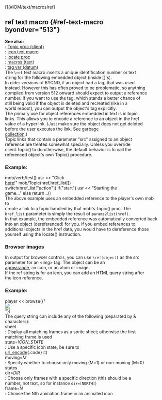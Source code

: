 []{#/DM/text/macros/ref}    
## ref text macro {#ref-text-macro byondver="513"}    
**See also:**    
:   [Topic proc (client)](/ref/client/proc/Topic/Topic.md)    
:   [icon text macro](/ref/DM/text/macros/icon/icon.md)    
:   [locate proc](/ref/proc/locate/locate.md)    
:   [macros (text)](/ref/DM/text/macros/macros.md)    
:   [tag var (datum)](/ref/datum/var/tag/tag.md)    
The `\ref` text macro inserts a unique identification number or text    
string for the following embedded object (inside \[\]\'s).    
In older versions of BYOND, if an object had a tag, that was used    
instead. However this has often proved to be problematic, so anything    
compiled from version 512 onward should expect to output a reference    
number. If you want to use the tag, which stands a better chance of    
still being valid if the object is deleted and recreated (like in a    
world reboot), you can output the object\'s tag explicitly.    
The primary use for object references embedded in text is in topic    
links. This allows you to encode a reference to an object in the href    
value of a hyperlink. (Just make sure the object does not get deleted    
before the user executes the link. See [garbage    
collection](/ref/DM/garbage/garbage.md).)    
Topic links that contain a parameter \"src\" assigned to an object    
reference are treated somewhat specially. Unless you override    
client.Topic() to do otherwise, the default behavior is to call the    
referenced object\'s own Topic() procedure.    
### Example:    
mob/verb/test() usr \<\< \"Click    
[here](?src=\ref%5Bsrc%5D;action=start)!\" mob/Topic(href,href_list\[\])    
switch(href_list\[\"action\"\]) if(\"start\") usr \<\< \"Starting the    
game\...\" else return ..()    
The above example uses an embedded reference to the player\'s own mob to    
create a link to a topic handled by that mob\'s Topic() proc. The    
`href_list` parameter is simply the result of `params2list(href)`.    
In that example, the embedded reference was automatically converted back    
into an object (dereferenced) for you. If you embed references to    
additional objects in the href data, you would have to dereference those    
yourself using the locate() instruction.    
### Browser images    
In output for browser controls, you can use `\ref[object]` as the src    
parameter for an \<img\> tag. The object can be an    
[appearance](/ref/atom/var/appearance/appearance.md), an icon, or an atom or image.    
If the ref string is for an icon, you can add an HTML query string after    
the icon reference.    
### Example:    
player \<\< browse({\"    
![](\ref%5Bicon%5D?state=hungry&dir=%5BEAST%5D)    
\"})    
The query string can include any of the following (separated by &    
characters):    
sheet    
:   Display all matching frames as a sprite sheet; otherwise the first    
    matching frame is used    
state=*ICON_STATE*    
:   Use a specific icon state; be sure to    
    [url_encode](/ref/proc/url_encode/url_encode.md){.code} it)    
moving=*M*    
:   Specify whether to choose only moving (M=1) or non-moving (M=0)    
    states    
dir=*DIR*    
:   Choose only frames with a specific direction (this should be a    
    number, not text, so for instance `dir=[NORTH]`)    
frame=*N*    
:   Choose the Nth animation frame in an animated icon  